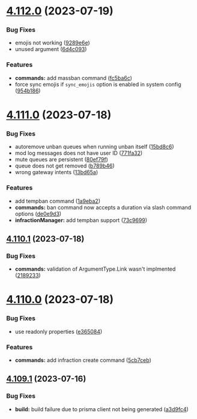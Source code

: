 # [4.112.0](https://github.com/onesoft-sudo/sudobot/compare/v4.111.0...v4.112.0) (2023-07-19)


### Bug Fixes

* emojis not working ([9289e6e](https://github.com/onesoft-sudo/sudobot/commit/9289e6e19fd1d639f52e13a7cb3dbebfae2ee802))
* unused argument ([6d4c093](https://github.com/onesoft-sudo/sudobot/commit/6d4c093dfd59e88d69e5b34b9a015ccdbaa986a0))


### Features

* **commands:** add massban command ([fc5ba6c](https://github.com/onesoft-sudo/sudobot/commit/fc5ba6c9d558a8af512c9878fa42c7e3082e574b))
* force sync emojis if `sync_emojis` option is enabled in system config ([954b186](https://github.com/onesoft-sudo/sudobot/commit/954b1868d0d1ad3db8a11e7114b135fe351d8a2b))



# [4.111.0](https://github.com/onesoft-sudo/sudobot/compare/v4.110.1...v4.111.0) (2023-07-18)


### Bug Fixes

* autoremove unban queues when running unban itself ([15bd8c6](https://github.com/onesoft-sudo/sudobot/commit/15bd8c6e02371db074b2855ab99c08e6b6d33429))
* mod log messages does not have user ID ([771fa32](https://github.com/onesoft-sudo/sudobot/commit/771fa32942cbbd63ed21eb5125a75a3871897f03))
* mute queues are persistent ([80ef79f](https://github.com/onesoft-sudo/sudobot/commit/80ef79f52c71e9d081a06eba54e4cacc17d17664))
* queue does not get removed ([b789b46](https://github.com/onesoft-sudo/sudobot/commit/b789b463ec2699ca34c56c326ebb078d71f86b50))
* wrong gateway intents ([13bd65a](https://github.com/onesoft-sudo/sudobot/commit/13bd65a33c070b2451df8d94ac86eab3334849d3))


### Features

* add tempban command ([1a9eba2](https://github.com/onesoft-sudo/sudobot/commit/1a9eba2f541325cdcccd848804057321b33f9a14))
* **commands:** ban command now accepts a duration via slash command options ([de0e9d3](https://github.com/onesoft-sudo/sudobot/commit/de0e9d350b799febaf8d68cd4f50f97ca3fe0c27))
* **infractionManager:** add tempban support ([73c9699](https://github.com/onesoft-sudo/sudobot/commit/73c9699760659844ddbc454e863644dd1389551c))



## [4.110.1](https://github.com/onesoft-sudo/sudobot/compare/v4.110.0...v4.110.1) (2023-07-18)


### Bug Fixes

* **commands:** validation of ArgumentType.Link wasn't implmented ([2189233](https://github.com/onesoft-sudo/sudobot/commit/218923309eff9d16740ccd70128927bb6bd54fb9))



# [4.110.0](https://github.com/onesoft-sudo/sudobot/compare/v4.109.1...v4.110.0) (2023-07-18)


### Bug Fixes

* use readonly properties ([e365084](https://github.com/onesoft-sudo/sudobot/commit/e365084780059595cdd17a8f3a1de05cdfd65b56))


### Features

* **commands:** add infraction create command ([5cb7ceb](https://github.com/onesoft-sudo/sudobot/commit/5cb7cebc277dddc6fb6de60a6c4413dfe46971cb))



## [4.109.1](https://github.com/onesoft-sudo/sudobot/compare/v4.109.0...v4.109.1) (2023-07-16)


### Bug Fixes

* **build:** build failure due to prisma client not being generated ([a3d9fc4](https://github.com/onesoft-sudo/sudobot/commit/a3d9fc4bb0bb7140fa66255c33591eb7d02b5150))



